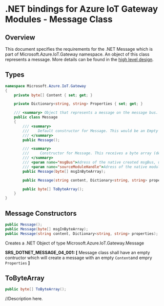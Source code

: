 .NET bindings for Azure IoT Gateway Modules - Message Class
===========================================================

Overview
--------


This document specifies the requirements for the .NET Message which is part of Microsoft.Azure.IoT.Gateway namespace. 
An object of this class represents a message. 
More details can be found in the [high level design](./dotnet_bindings_hld.md).

Types
-----
```C#
namespace Microsoft.Azure.IoT.Gateway
{
    private byte[] Content { set; get; }

    private Dictionary<string, string> Properties { set; get; }

    /// <summary> Object that represents a message on the message bus. </summary>
    public class Message
    {
        /// <summary>
        ///    Default constructor for Message. This would be an Empty message. 
        /// </summary>
        public Message();

        /// <summary>
        ///     Constructor for Message. This receives a byte array (defined at spec [message_requirements.md](../C:\repos\azure-iot-gateway-sdk\core\devdoc\message_requirements.md)). 
        /// </summary>
        /// <param name="msgBus">Adress of the native created msgBus, used internally.</param>
        /// <param name="sourceModuleHandle">Adress of the native moduleHandle, used internally.</param>
        public Message(byte[] msgInByteArray);

        public Message(string content, Dictionary<string, string> properties);

        public byte[] ToByteArray();
    }
}
```

Message Constructors
--------------------
```C#
public Message();
public Message(byte[] msgInByteArray);
public Message(string content, Dictionary<string, string> properties);
```
Creates a .NET Object of type Microsoft.Azure.IoT.Gateway.Message

**SRS_DOTNET_MESSAGE_04_001: [** Message class shall have an empty contructor which will create a message with an empty `Content`and empry `Properties` **]**




ToByteArray
-------
```C#
public byte[] ToByteArray();
```

//Description here. 
